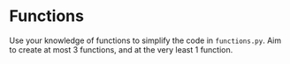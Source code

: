 # Functions

Use your knowledge of functions to simplify the code in `functions.py`. Aim to create at most 3 functions, and at the very least 1 function.